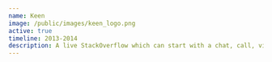 ```yaml
---
name: Keen
image: /public/images/keen_logo.png
active: true
timeline: 2013-2014
description: A live StackOverflow which can start with a chat, call, video call etc. Main objective of the app is to provide instant help on problems using mobile chat system.
---
```

